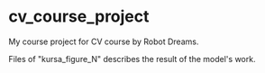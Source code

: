 # cv_course_project
My course project for CV course by Robot Dreams.

Files of "kursa_figure_N" describes the result of the model's work.
